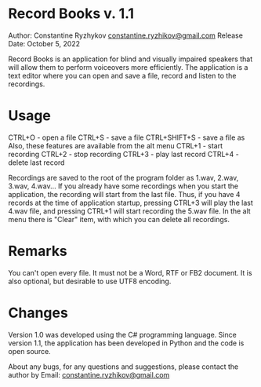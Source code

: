 # Record Books v. 1.1
Author: Constantine Ryzhykov constantine.ryzhikov@gmail.com
Release Date: October 5, 2022

Record Books is an application for blind and visually impaired speakers that will allow them to perform voiceovers more efficiently.
The application is a text editor where you can open and save a file, record and listen to the recordings.

# Usage
CTRL+O - open a file
CTRL+S - save a file
CTRL+SHIFT+S - save a file as
Also, these features are available from the alt menu
CTRL+1 - start recording
CTRL+2 - stop recording
CTRL+3 - play last record
CTRL+4 - delete last record

Recordings are saved to the root of the program folder as 1.wav, 2.wav, 3.wav, 4.wav...
If you already have some recordings when you start the application, the recording will start from the last file. Thus, if you have 4 records at the time of application startup, pressing CTRL+3 will play the last 4.wav file, and pressing CTRL+1 will start recording the 5.wav file.
In the alt menu there is "Clear" item, with which you can delete all recordings.

# Remarks
You can't open every file. It must not be a Word, RTF or FB2 document. It is also optional, but desirable to use UTF8 encoding.

# Changes
Version 1.0 was developed using the C# programming language. Since version 1.1, the application has been developed in Python and the code is open source.

About any bugs, for any questions and suggestions, please contact the author by Email: constantine.ryzhikov@gmail.com
